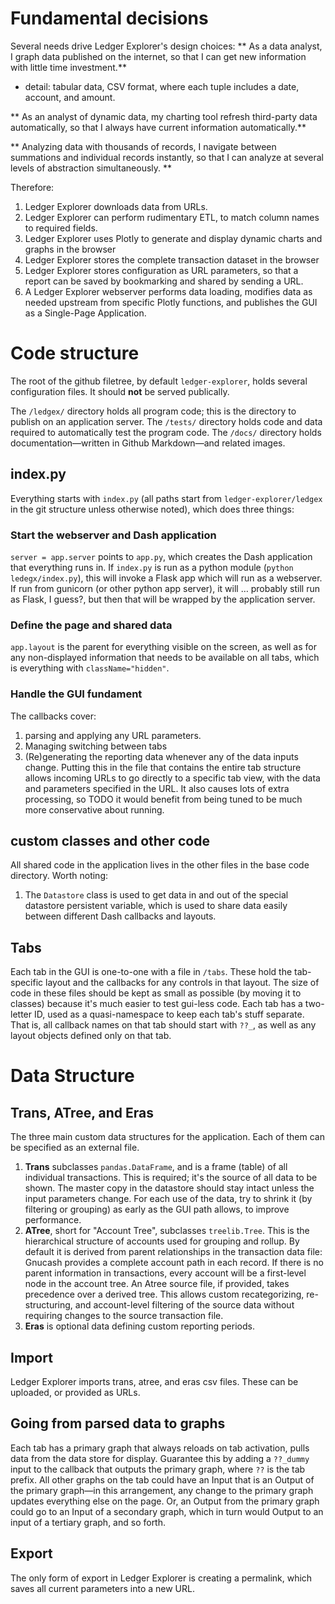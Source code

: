 # Fundamental decisions

Several needs drive Ledger Explorer's design choices:
** As a data analyst, I graph data published on the internet, so that I can get new information with little time investment.**
  * detail: tabular data, CSV format, where each tuple includes a date, account, and amount.

** As an analyst of dynamic data, my charting tool refresh third-party data automatically, so that I always have current information automatically.**

** Analyzing data with thousands of records, I navigate between summations and individual records instantly, so that I can analyze at several levels of abstraction simultaneously. **

Therefore:
1. Ledger Explorer downloads data from URLs.
1. Ledger Explorer can perform rudimentary ETL, to match column names to required fields.
1. Ledger Explorer uses Plotly to generate and display dynamic charts and graphs in the browser
1. Ledger Explorer stores the complete transaction dataset in the browser
1. Ledger Explorer stores configuration as URL parameters, so that a report can be saved by bookmarking and shared by sending a URL.
1. A Ledger Explorer webserver performs data loading, modifies data as needed upstream from specific Plotly functions, and publishes the GUI as a Single-Page Application.

# Code structure

The root of the github filetree, by default ```ledger-explorer```, holds several configuration files.  It should **not** be served publically.

The ```/ledgex/``` directory holds all program code; this is the directory to publish on an application server.
The ```/tests/``` directory holds code and data required to automatically test the program code.
The ```/docs/``` directory holds documentation—written in Github Markdown—and related images.

## index.py
Everything starts with ```index.py``` (all paths start from ```ledger-explorer/ledgex``` in the git structure unless otherwise noted), which does three things:

### Start the webserver and Dash application

```server = app.server``` points to ```app.py```, which creates the Dash application that everything runs in.  If ```index.py``` is run as a python module (```python ledegx/index.py```), this will invoke a Flask app which will run as a webserver.  If run from gunicorn (or other python app server), it will … probably still run as Flask, I guess?, but then that will be wrapped by the application server.

### Define the page and shared data

```app.layout``` is the parent for everything visible on the screen, as well as for any non-displayed information that needs to be available on all tabs, which is everything with ```className="hidden"```.

### Handle the GUI fundament

The callbacks cover:
1. parsing and applying any URL parameters.
1. Managing switching between tabs
1. (Re)generating the reporting data whenever any of the data inputs change.  Putting this in the file that contains the entire tab structure allows incoming URLs to go directly to a specific tab view, with the data and parameters specified in the URL.  It also causes lots of extra processing, so TODO it would benefit from being tuned to be much more conservative about running.


## custom classes and other code

All shared code in the application lives in the other files in the base code directory.  Worth noting:

1. The ```Datastore``` class is used to get data in and out of the special datastore persistent variable, which is used to share data easily between different Dash callbacks and layouts.

## Tabs
Each tab in the GUI is one-to-one with a file in ```/tabs```.  These hold the tab-specific layout and the callbacks for any controls in that layout.  The size of code in these files should be kept as small as possible (by moving it to classes) because it's much easier to test gui-less code.  Each tab has a two-letter ID, used as a quasi-namespace to keep each tab's stuff separate.  That is, all callback names on that tab should start with ```??_```, as well as any layout objects defined only on that tab.


# Data Structure

## Trans, ATree, and Eras
The three main custom data structures for the application.  Each of them can be specified as an external file.
1. **Trans** subclasses ```pandas.DataFrame```, and is a frame (table) of all individual transactions.  This is required; it's the source of all data to be shown.  The master copy in the datastore should stay intact unless the input parameters change.  For each use of the data, try to shrink it (by filtering or grouping) as early as the GUI path allows, to improve performance.  
1. **ATree**, short for "Account Tree", subclasses ```treelib.Tree```.  This is the hierarchical structure of accounts used for grouping and rollup.  By default it is derived from parent relationships in the transaction data file: Gnucash provides a complete account path in each record.  If there is no parent information in transactions, every account will be a first-level node in the account tree.  An Atree source file, if provided, takes precedence over a derived tree.  This allows custom recategorizing, re-structuring, and account-level filtering of the source data without requiring changes to the source transaction file.
1. **Eras** is optional data defining custom reporting periods.


## Import
Ledger Explorer imports trans, atree, and eras csv files.  These can be uploaded, or provided as URLs.

## Going from parsed data to graphs
Each tab has a primary graph that always reloads on tab activation, pulls data from the data store for display.  Guarantee this by adding a ```??_dummy``` input to the callback that outputs the primary graph, where ```??``` is the tab prefix.  All other graphs on the tab could have an Input that is an Output of the primary graph—in this arrangement, any change to the primary graph updates everything else on the page.  Or, an Output from the primary graph could go to an Input of a secondary graph, which in turn would Output to an input of a tertiary graph, and so forth.




## Export
The only form of export in Ledger Explorer is creating a permalink, which saves all current parameters into a new URL.